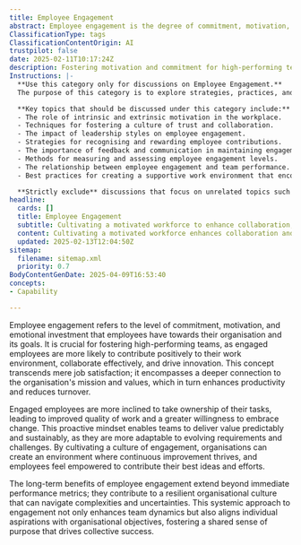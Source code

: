 ```yaml
---
title: Employee Engagement
abstract: Employee engagement is the degree of commitment, motivation, and emotional investment that employees exhibit towards their organisation and its objectives. Originating from the need to enhance workplace dynamics, this concept is pivotal in fostering high-performing teams, as engaged employees are more likely to positively influence their work environment, collaborate effectively, and drive innovation. It goes beyond mere job satisfaction, reflecting a profound connection to the organisation's mission and values, which ultimately boosts productivity and reduces employee turnover. Engaged employees tend to take ownership of their responsibilities, resulting in higher quality work and a greater readiness to adapt to change. This proactive approach allows teams to deliver value consistently and sustainably, making them more responsive to evolving demands and challenges. By nurturing a culture of engagement, organisations can establish an environment conducive to continuous improvement, where employees feel empowered to share their best ideas and efforts. The long-term advantages of employee engagement surpass immediate performance indicators, contributing to a resilient organisational culture capable of navigating complexities and uncertainties. This holistic approach not only enhances team dynamics but also aligns individual aspirations with organisational goals, fostering a shared sense of purpose that propels collective success.
ClassificationType: tags
ClassificationContentOrigin: AI
trustpilot: false
date: 2025-02-11T10:17:24Z
description: Fostering motivation and commitment for high-performing teams.
Instructions: |-
  **Use this category only for discussions on Employee Engagement.**  
  The purpose of this category is to explore strategies, practices, and theories that enhance motivation and commitment among team members, ultimately leading to high-performing teams. It focuses on the psychological and social aspects of work that contribute to employee satisfaction and productivity.

  **Key topics that should be discussed under this category include:**
  - The role of intrinsic and extrinsic motivation in the workplace.
  - Techniques for fostering a culture of trust and collaboration.
  - The impact of leadership styles on employee engagement.
  - Strategies for recognising and rewarding employee contributions.
  - The importance of feedback and communication in maintaining engagement.
  - Methods for measuring and assessing employee engagement levels.
  - The relationship between employee engagement and team performance.
  - Best practices for creating a supportive work environment that encourages growth and development.

  **Strictly exclude** discussions that focus on unrelated topics such as technical processes, tools, or methodologies that do not directly address the human aspects of engagement, as well as misinterpretations of employee engagement that do not align with the core principles of motivation and commitment in a team context.
headline:
  cards: []
  title: Employee Engagement
  subtitle: Cultivating a motivated workforce to enhance collaboration, productivity, and team success through effective practices and insights.
  content: Cultivating a motivated workforce enhances collaboration and drives productivity. Posts should explore strategies for fostering commitment, building trust, and creating a supportive environment. Topics may include team dynamics, feedback mechanisms, recognition practices, and the impact of leadership on employee morale and performance.
  updated: 2025-02-13T12:04:50Z
sitemap:
  filename: sitemap.xml
  priority: 0.7
BodyContentGenDate: 2025-04-09T16:53:40
concepts:
- Capability

---
```

Employee engagement refers to the level of commitment, motivation, and emotional investment that employees have towards their organisation and its goals. It is crucial for fostering high-performing teams, as engaged employees are more likely to contribute positively to their work environment, collaborate effectively, and drive innovation. This concept transcends mere job satisfaction; it encompasses a deeper connection to the organisation's mission and values, which in turn enhances productivity and reduces turnover.

Engaged employees are more inclined to take ownership of their tasks, leading to improved quality of work and a greater willingness to embrace change. This proactive mindset enables teams to deliver value predictably and sustainably, as they are more adaptable to evolving requirements and challenges. By cultivating a culture of engagement, organisations can create an environment where continuous improvement thrives, and employees feel empowered to contribute their best ideas and efforts.

The long-term benefits of employee engagement extend beyond immediate performance metrics; they contribute to a resilient organisational culture that can navigate complexities and uncertainties. This systemic approach to engagement not only enhances team dynamics but also aligns individual aspirations with organisational objectives, fostering a shared sense of purpose that drives collective success.
